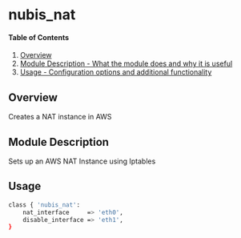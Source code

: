 # nubis_nat

#### Table of Contents

1. [Overview](#overview)
2. [Module Description - What the module does and why it is useful](#module-description)
3. [Usage - Configuration options and additional functionality](#usage)

## Overview

Creates a NAT instance in AWS

## Module Description

Sets up an AWS NAT Instance using Iptables 

## Usage

```bash
class { 'nubis_nat':
    nat_interface     => 'eth0',
    disable_interface => 'eth1',
}
```
